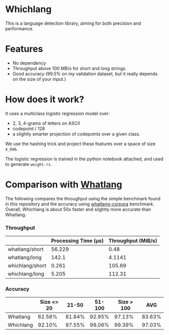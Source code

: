 # Whichlang

This is a language detection library, aiming for both precision and performance.

# Features

- No dependency
- Throughput above 100 MB/s for short and long strings.
- Good accuracy (99.5% on my validation dataset, but it really depends on the size of your input.)

# How does it work?

It uses a multiclass logistic regression model over:
- 2, 3, 4-grams of letters on ASCII
- codepoint / 128
- a slightly smarter projection of codepoints over a given class.

We use the hashing trick and project these features over a space of size `4_096`.

The logistic regression is trained in the python notebook attached,
and used to generate `weight.rs`.

# Comparison with [Whatlang](https://github.com/greyblake/whatlang-rs)


The following compares the throughput using the simple benchmark found in this repository and the accuracy using [whatlang-corpora](https://github.com/whatlang/whatlang-corpora) benchmark. Overall, Whichlang is about 50x faster and slightly more accurate than Whatlang. 

### Throughput

|                           | Processing Time (µs) | Throughput (MiB/s) |
| ------------------------- | -------------------- | ------------------ | 
| whatlang/short            | 56.229               | 0.48               | 
| whatlang/long             | 142.1                | 4.1141             | 
| whichlang/short           | 0.261                | 105.69             | 
| whichlang/long            | 5.205                | 112.31             | 

### Accuracy

|            | Size <= 20 | 21-50  | 51-100 | Size > 100 | AVG   |
| -----------| ---------- | ------ | ------ | ---------- | ----- |
| Whatlang   | 62.58%     | 81.84% | 92.95% | 97.13%     |83.63% |
| Whichlang  | 92.10%     | 97.55% | 99.06% | 99.39%     |97.03% |
